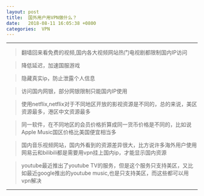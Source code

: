 ```yaml
---
layout: post
title:  国外用户用VPN做什么？
date:   2018-08-11 16:05:38 +0800
categories:  VPN
---
```


****

>翻墙回来看免费的视频,国内各大视频网站热门电视剧都限制国内IP访问

>降低延迟，加速国服游戏

>隐藏真实ip，防止泄露个人信息

>访问国内网银，部分网银限制只能国内IP使用

>使用netflix,netflix对于不同地区开放的影视资源是不同的，总的来说，美区资源最多，港区中文资源最多

>同一软件，在不同地区的会员价格折算成同一货币价格是不同的，比如说Apple Music国区价格比美国便宜相当多

>国内音乐视频网站，国内外看到的资源差异很大，比方说许多海外用户使用网易云和bilibili都是需要用vpn挂上国内ip，才能显示国内资源

>youtube最近推出了youtube TV的服务，但是这个服务只支持美区，又比如最近google推出的youtube music,也是只支持美区，而这些都可以用vpn解决

****

